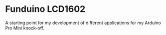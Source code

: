 # Funduino LCD1602
A starting point for my development of different applications for my Arduino Pro Mini knock-off.